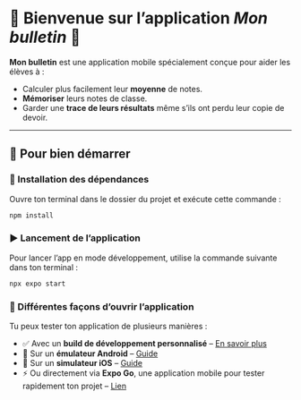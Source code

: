 # 📱 Bienvenue sur l’application *Mon bulletin* 👋

**Mon bulletin** est une application mobile spécialement conçue pour aider les élèves à :

- Calculer plus facilement leur **moyenne** de notes.
- **Mémoriser** leurs notes de classe.
- Garder une **trace de leurs résultats** même s’ils ont perdu leur copie de devoir.

---

## 🚀 Pour bien démarrer

### 🧩 Installation des dépendances

Ouvre ton terminal dans le dossier du projet et exécute cette commande :

```bash
npm install
```
### ▶️ Lancement de l’application

Pour lancer l’app en mode développement, utilise la commande suivante dans ton terminal :

```bash
npx expo start
```

### 📲 Différentes façons d’ouvrir l’application

Tu peux tester ton application de plusieurs manières :

- ✅ Avec un **build de développement personnalisé** – [En savoir plus](https://docs.expo.dev/develop/development-builds/introduction/)
- 📱 Sur un **émulateur Android** – [Guide](https://docs.expo.dev/workflow/android-studio-emulator/)
- 🍏 Sur un **simulateur iOS** – [Guide](https://docs.expo.dev/workflow/ios-simulator/)
- ⚡ Ou directement via **Expo Go**, une application mobile pour tester rapidement ton projet – [Lien](https://expo.dev/go)
